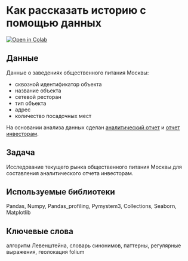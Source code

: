 # Как рассказать историю с помощью данных
[![Open in Colab](https://colab.research.google.com/assets/colab-badge.svg)](https://colab.research.google.com/github/valentinatihova/DA_projects/blob/master/report_for_investors/report_for_investors.ipynb)
## Данные
Данные о заведениях общественного питания Москвы:
- сквозной идентификатор объекта
- название объекта
- сетевой ресторан
- тип объекта
- адрес
- количество посадочных мест

На основании анализа данных сделан [аналитический отчет](report_for_investors.ipynb) и [отчет инвесторам](Как_рассказать_историю_с_помощью_данных.pdf).

## Задача
Исследование текущего рынка общественного питания Москвы для составления аналитического отчета инвесторам.

## Используемые библиотеки
Pandas, Numpy, Pandas_profiling, Pymystem3, Collections, Seaborn, Matplotlib

## Ключевые слова
алгоритм Левенштейна, словарь синонимов, паттерны, регулярные выражения, геолокация folium
